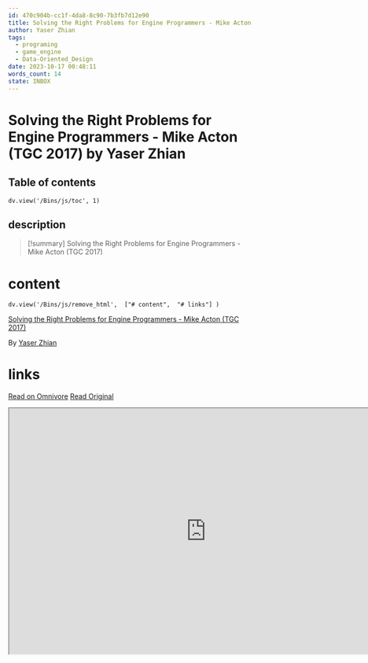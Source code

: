 ```yaml
---
id: 470c904b-cc1f-4da8-8c90-7b3fb7d12e90
title: Solving the Right Problems for Engine Programmers - Mike Acton‌  (TGC 2017)
author: Yaser Zhian
tags:
  - programing
  - game_engine
  - Data-Oriented_Design
date: 2023-10-17 00:48:11
words_count: 14
state: INBOX
---
```


# Solving the Right Problems for Engine Programmers - Mike Acton‌  (TGC 2017) by Yaser Zhian
## Table of contents
```dataviewjs 
dv.view('/Bins/js/toc', 1) 
```


## description
>[!summary] 
> Solving the Right Problems for Engine Programmers - Mike Acton‌  (TGC 2017)


# content
```dataviewjs 
dv.view('/Bins/js/remove_html',  ["# content",  "# links"] ) 
```
[Solving the Right Problems for Engine Programmers - Mike Acton‌ (TGC 2017)](https://www.youtube.com/watch?v=4B00hV3wmMY)

By [Yaser Zhian](https://www.youtube.com/@YaserZhian)



# links
[Read on Omnivore](https://omnivore.app/me/solving-the-right-problems-for-engine-programmers-mike-acton-tgc-18b3a75f854)
[Read Original](https://www.youtube.com/watch?v=4B00hV3wmMY)

<iframe src="https://www.youtube.com/watch?v=4B00hV3wmMY"  width="800" height="500"></iframe>
